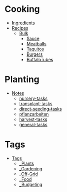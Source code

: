 #
# Cooking
- [Ingredients](Ingredients.md)
- [Recipes]()
	- [Bulk]()
		- [Sauce](Sauce.md)
		- [Meatballs](Meatballs.md)
		- [Taquitos](Taquitos.md)
		- [Burgers](Burgers.md)
		- [BuffaloTubes](BuffaloTubes.md)
# Planting
- [Notes]()
	- [nursery-tasks](nursery-tasks.md)
	- [transplant-tasks](transplant-tasks.md)
	- [direct-seeding-tasks](direct-seeding-tasks.md)
	- [pflanzarbeiten](pflanzarbeiten.md)
	- [harvest-tasks](harvest-tasks.md)
	- [general-tasks](general-tasks.md)
# Tags
- [Tags](Tags.md)
	- [_Plants](_Plants.md)
	- [_Gardening](_Gardening.md)
	- [_Off-Grid](_Off-Grid.md)
	- [_Food](_Food.md)
	- [_Budgeting](_Budgeting.md)
